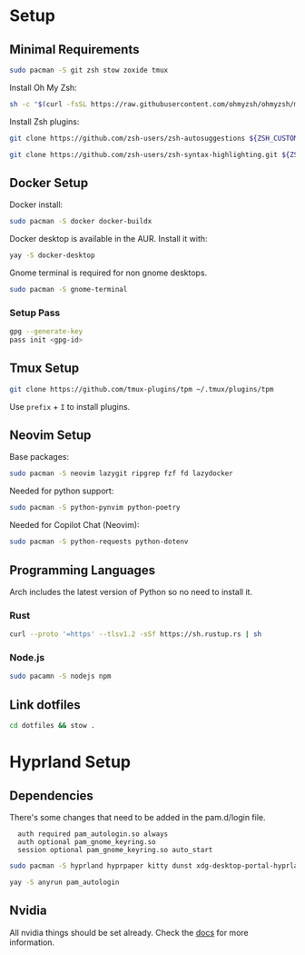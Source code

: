 # Setup

## Minimal Requirements

```bash
sudo pacman -S git zsh stow zoxide tmux
```

Install Oh My Zsh:

```bash
sh -c "$(curl -fsSL https://raw.githubusercontent.com/ohmyzsh/ohmyzsh/master/tools/install.sh)"
```

Install Zsh plugins:

```bash
git clone https://github.com/zsh-users/zsh-autosuggestions ${ZSH_CUSTOM:-~/.oh-my-zsh/custom}/plugins/zsh-autosuggestions

git clone https://github.com/zsh-users/zsh-syntax-highlighting.git ${ZSH_CUSTOM:-~/.oh-my-zsh/custom}/plugins/zsh-syntax-highlighting
```

## Docker Setup

Docker install:

```bash
sudo pacman -S docker docker-buildx
```

Docker desktop is available in the AUR. Install it with:

```bash
yay -S docker-desktop
```

Gnome terminal is required for non gnome desktops.

```bash
sudo pacman -S gnome-terminal
```

### Setup Pass

```bash
gpg --generate-key
pass init <gpg-id>
```

## Tmux Setup

```bash
git clone https://github.com/tmux-plugins/tpm ~/.tmux/plugins/tpm
```

Use `prefix` + `I` to install plugins.

## Neovim Setup

Base packages:

```bash
sudo pacman -S neovim lazygit ripgrep fzf fd lazydocker
```

Needed for python support:

```bash
sudo pacman -S python-pynvim python-poetry
```

Needed for Copilot Chat (Neovim):

```bash
sudo pacman -S python-requests python-dotenv
```

## Programming Languages

Arch includes the latest version of Python so no need to install it.

### Rust

```bash
curl --proto '=https' --tlsv1.2 -sSf https://sh.rustup.rs | sh
```

### Node.js

```bash
sudo pacamn -S nodejs npm
```

## Link dotfiles

```bash
cd dotfiles && stow .
```

# Hyprland Setup

## Dependencies

There's some changes that need to be added in the pam.d/login file.

```
  auth required pam_autologin.so always
  auth optional pam_gnome_keyring.so
  session optional pam_gnome_keyring.so auto_start
```

```bash
sudo pacman -S hyprland hyprpaper kitty dunst xdg-desktop-portal-hyprland polkit-kde-agent qt5-wayland qt6-wayland plasma-framework5 waybar qt5ct qt6ct gnome-keyring
```

```bash
yay -S anyrun pam_autologin
```

## Nvidia

All nvidia things should be set already. Check the [docs](https://wiki.hyprland.org/Nvidia/) for more information.
